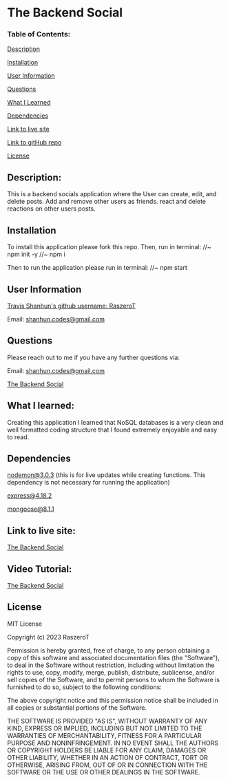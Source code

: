

# The Backend Social

### Table of Contents:

[Description](#description)

[Installation](#installation)

[User Information](#user-information)

[Questions](#questions)

[What I Learned](#what-i-learned)

[Dependencies](#dependencies)

[Link to live site](#link-to-live-site)

[Link to gitHub repo](#link-to-github-repository)

[License](#license)

## Description:

This is a backend socials application where the User can create, edit, and delete posts. Add and remove other users as friends. react and delete reactions on other users posts.

## Installation

To install this application please fork this repo. Then, run in terminal:
//~ npm init -y
//~ npm i

Then to run the application please run in terminal: 
//~ npm start

## User Information

<a href='https://github.com/RaszeroT'> Travis Shanhun's github username: RaszeroT</a>

Email: shanhun.codes@gmail.com

## Questions

Please reach out to me if you have any further questions via:

Email: shanhun.codes@gmail.com

<a href='https://github.com/RaszeroT/my-punny-backend-socials'>The Backend Social</a>

## What I learned:

Creating this application I learned that NoSQL databases is a very clean and well formatted coding structure that I found extremely enjoyable and easy to read.

## Dependencies

nodemon@3.0.3 (this is for live updates while creating functions. This dependency is not necessary for running the application)

express@4.18.2

mongoose@8.1.1

## Link to live site:

<a href="https://theblog-raszerot-40892167d83a.herokuapp.com/">The Backend Social</a>

## Video Tutorial:

<a href='https://drive.google.com/file/d/1hbH0Zgaf6jifOce0H0kGZyiqy4MTUSWI/view'>The Backend Social</a>

## License

MIT License

Copyright (c) 2023 RaszeroT

Permission is hereby granted, free of charge, to any person obtaining a copy
of this software and associated documentation files (the "Software"), to deal
in the Software without restriction, including without limitation the rights
to use, copy, modify, merge, publish, distribute, sublicense, and/or sell
copies of the Software, and to permit persons to whom the Software is
furnished to do so, subject to the following conditions:

The above copyright notice and this permission notice shall be included in all
copies or substantial portions of the Software.

THE SOFTWARE IS PROVIDED "AS IS", WITHOUT WARRANTY OF ANY KIND, EXPRESS OR
IMPLIED, INCLUDING BUT NOT LIMITED TO THE WARRANTIES OF MERCHANTABILITY,
FITNESS FOR A PARTICULAR PURPOSE AND NONINFRINGEMENT. IN NO EVENT SHALL THE
AUTHORS OR COPYRIGHT HOLDERS BE LIABLE FOR ANY CLAIM, DAMAGES OR OTHER
LIABILITY, WHETHER IN AN ACTION OF CONTRACT, TORT OR OTHERWISE, ARISING FROM,
OUT OF OR IN CONNECTION WITH THE SOFTWARE OR THE USE OR OTHER DEALINGS IN THE
SOFTWARE.